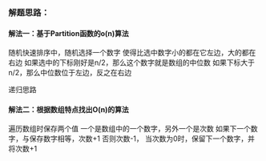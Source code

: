 ### 解题思路：
#### 解法一：基于Partition函数的o(n)算法
随机快速排序中，随机选择一个数字
使得比选中数字小的都在它左边，大的都在右边
如果选中的下标刚好是n/2，那么这个数字就是数组的中位数
如果下标大于n/2，那么中位数位于左边，反之在右边

递归思路

#### 解法二：根据数组特点找出O(n)的算法
遍历数组时保存两个值
一个是数组中的一个数字，另外一个是次数
如果下一个数字，与保存数字相等，次数+1
否则次数-1，
当次数为0时，保留下一个数字，并将次数+1
